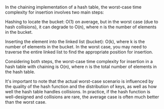 
In the chaining implementation of a hash table, the worst-case time complexity for insertion involves two main steps:

Hashing to locate the bucket: O(1) on average, but in the worst case (due to hash collisions), it can degrade to O(n), where n is the number of elements in the bucket.

Inserting the element into the linked list (bucket): O(k), where k is the number of elements in the bucket. In the worst case, you may need to traverse the entire linked list to find the appropriate position for insertion.

Considering both steps, the worst-case time complexity for insertion in a hash table with chaining is O(n), where n is the total number of elements in the hash table.

It's important to note that the actual worst-case scenario is influenced by the quality of the hash function and the distribution of keys, as well as how well the hash table handles collisions. In practice, if the hash function is well-designed and collisions are rare, the average case is often much better than the worst case.

